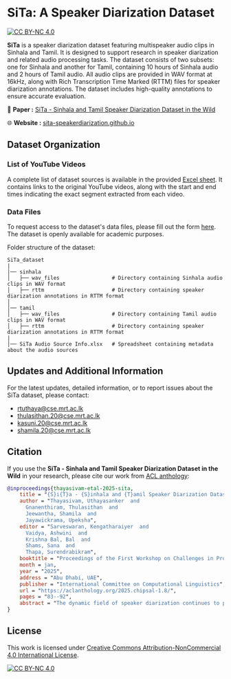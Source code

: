 # SiTa: A Speaker Diarization Dataset

[![CC BY-NC 4.0][cc-by-nc-shield]][cc-by-nc]

**SiTa** is a speaker diarization dataset featuring multispeaker audio clips in Sinhala and Tamil. It is designed to support research in speaker diarization and related audio processing tasks. The dataset consists of two subsets: one for Sinhala and another for Tamil, containing 10 hours of Sinhala audio and 2 hours of Tamil audio. All audio clips are provided in WAV format at 16kHz, along with Rich Transcription Time Marked (RTTM) files for speaker diarization annotations. The dataset includes high-quality annotations to ensure accurate evaluation.

📜 **Paper :** [SiTa - Sinhala and Tamil Speaker Diarization Dataset in the Wild](https://aclanthology.org/2025.chipsal-1.8/)

🌐 **Website :** [sita-speakerdiarization.github.io](https://sita-speakerdiarization.github.io/)

## Dataset Organization

### List of YouTube Videos

A complete list of dataset sources is available in the provided [Excel sheet](https://github.com/SiTa-SpeakerDiarization/SiTa/blob/main/SiTa%20Audio%20Source%20Info.xlsx). It contains links to the original YouTube videos, along with the start and end times indicating the exact segment extracted from each video.

### Data Files

To request access to the dataset's data files, please fill out the form [here](https://rtuthaya.staff.uom.lk/contact-for-resources). The dataset is openly available for academic purposes.

Folder structure of the dataset:

```
SiTa_dataset
|
│── sinhala
│   ├── wav_files                 # Directory containing Sinhala audio clips in WAV format
│   ├── rttm                      # Directory containing speaker diarization annotations in RTTM format
│
│── tamil
│   ├── wav_files                 # Directory containing Tamil audio clips in WAV format
│   ├── rttm                      # Directory containing speaker diarization annotations in RTTM format
|
│── SiTa Audio Source Info.xlsx   # Spreadsheet containing metadata about the audio sources

```

## Updates and Additional Information

For the latest updates, detailed information, or to report issues about the SiTa dataset, please contact:

- rtuthaya@cse.mrt.ac.lk
- thulasithan.20@cse.mrt.ac.lk
- kasuni.20@cse.mrt.ac.lk
- shamila.20@cse.mrt.ac.lk

## Citation

If you use the **SiTa - Sinhala and Tamil Speaker Diarization Dataset in the Wild** in your research, please cite our work from <a href="https://aclanthology.org/2025.chipsal-1.8/">ACL anthology</a>:

```bibtex
@inproceedings{thayasivam-etal-2025-sita,
    title = "{S}i{T}a - {S}inhala and {T}amil Speaker Diarization Dataset in the Wild",
    author = "Thayasivam, Uthayasanker  and
      Gnanenthiram, Thulasithan  and
      Jeewantha, Shamila  and
      Jayawickrama, Upeksha",
    editor = "Sarveswaran, Kengatharaiyer  and
      Vaidya, Ashwini  and
      Krishna Bal, Bal  and
      Shams, Sana  and
      Thapa, Surendrabikram",
    booktitle = "Proceedings of the First Workshop on Challenges in Processing South Asian Languages (CHiPSAL 2025)",
    month = jan,
    year = "2025",
    address = "Abu Dhabi, UAE",
    publisher = "International Committee on Computational Linguistics",
    url = "https://aclanthology.org/2025.chipsal-1.8/",
    pages = "83--92",
    abstract = "The dynamic field of speaker diarization continues to present significant challenges, despite notable advancements in recent years and the rising focus on complex acoustic scenarios emphasizes the importance of sustained research efforts in this area. While speech resources for speaker diarization are expanding rapidly, aided by semi-automated techniques, many existing datasets remain outdated and lack authentic real-world conversational data. This challenge is particularly acute for low-resource South Asian languages, due to limited public media data and reduced research efforts. Sinhala and Tamil are two such languages with limited speaker diarization datasets. To address this gap, we introduce a new speaker diarization dataset for these languages and evaluate multiple existing models to assess their performance. This work provides essential resources, a novel dataset and valuable insights from model benchmarks to advance speaker diarization for low-resource languages, particularly Sinhala and Tamil."
}
```

## License

This work is licensed under
[Creative Commons Attribution-NonCommercial 4.0 International License][cc-by-nc].

[![CC BY-NC 4.0][cc-by-nc-image]][cc-by-nc]

[cc-by-nc]: https://creativecommons.org/licenses/by-nc/4.0/
[cc-by-nc-image]: https://licensebuttons.net/l/by-nc/4.0/88x31.png
[cc-by-nc-shield]: https://img.shields.io/badge/License-CC%20BY--NC%204.0-lightgrey.svg
